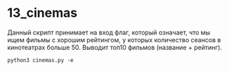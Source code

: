# 13_cinemas
Данный скрипт принимает на вход флаг, который означает, что мы ищем фильмы с хорошим рейтингом, у которых количество сеансов в кинотеатрах больше 50. Выводит топ10 фильмов (название + рейтинг).
```
python3 cinemas.py -e
```
